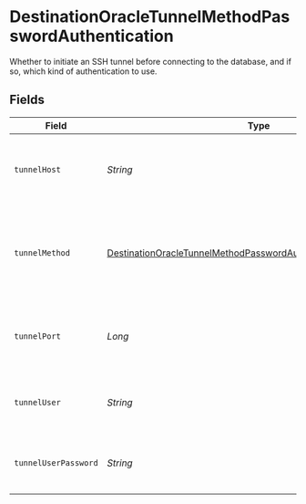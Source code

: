 # DestinationOracleTunnelMethodPasswordAuthentication

Whether to initiate an SSH tunnel before connecting to the database, and if so, which kind of authentication to use.


## Fields

| Field                                                                                                                                                     | Type                                                                                                                                                      | Required                                                                                                                                                  | Description                                                                                                                                               | Example                                                                                                                                                   |
| --------------------------------------------------------------------------------------------------------------------------------------------------------- | --------------------------------------------------------------------------------------------------------------------------------------------------------- | --------------------------------------------------------------------------------------------------------------------------------------------------------- | --------------------------------------------------------------------------------------------------------------------------------------------------------- | --------------------------------------------------------------------------------------------------------------------------------------------------------- |
| `tunnelHost`                                                                                                                                              | *String*                                                                                                                                                  | :heavy_check_mark:                                                                                                                                        | Hostname of the jump server host that allows inbound ssh tunnel.                                                                                          |                                                                                                                                                           |
| `tunnelMethod`                                                                                                                                            | [DestinationOracleTunnelMethodPasswordAuthenticationTunnelMethod](../../models/shared/DestinationOracleTunnelMethodPasswordAuthenticationTunnelMethod.md) | :heavy_check_mark:                                                                                                                                        | Connect through a jump server tunnel host using username and password authentication                                                                      |                                                                                                                                                           |
| `tunnelPort`                                                                                                                                              | *Long*                                                                                                                                                    | :heavy_check_mark:                                                                                                                                        | Port on the proxy/jump server that accepts inbound ssh connections.                                                                                       | 22                                                                                                                                                        |
| `tunnelUser`                                                                                                                                              | *String*                                                                                                                                                  | :heavy_check_mark:                                                                                                                                        | OS-level username for logging into the jump server host                                                                                                   |                                                                                                                                                           |
| `tunnelUserPassword`                                                                                                                                      | *String*                                                                                                                                                  | :heavy_check_mark:                                                                                                                                        | OS-level password for logging into the jump server host                                                                                                   |                                                                                                                                                           |